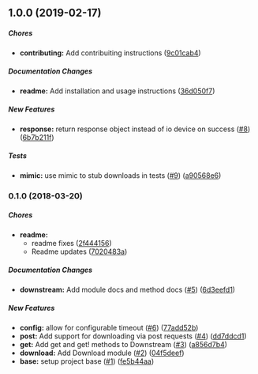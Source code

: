 ## 1.0.0 (2019-02-17)

##### Chores

* **contributing:**  Add contribuiting instructions ([9c01cab4](https://github.com/mpiercy827/downstream/commit/9c01cab4736da715f9a60169f6cf9bc68366e828))

##### Documentation Changes

* **readme:**  Add installation and usage instructions ([36d050f7](https://github.com/mpiercy827/downstream/commit/36d050f7231092097b577831cbca0b9291d4562e))

##### New Features

* **response:**  return response object instead of io device on success ([#8](https://github.com/mpiercy827/downstream/pull/8)) ([6b7b211f](https://github.com/mpiercy827/downstream/commit/6b7b211fd7618aaca8f9b94be94007b6d0e18db8))

##### Tests

* **mimic:**  use mimic to stub downloads in tests ([#9](https://github.com/mpiercy827/downstream/pull/9)) ([a90568e6](https://github.com/mpiercy827/downstream/commit/a90568e64a97fcc0ac011f76eadd543b73d3e26a))

### 0.1.0 (2018-03-20)

##### Chores

* **readme:**
  *  readme fixes ([2f444156](https://github.com/mpiercy827/downstream/commit/2f444156ad744161e67e94aae99a972a855e402c))
  *  Readme updates ([7020483a](https://github.com/mpiercy827/downstream/commit/7020483a0eb2ecd9c3ba34e4d2a33ec7b00f5512))

##### Documentation Changes

* **downstream:**  Add module docs and method docs ([#5](https://github.com/mpiercy827/downstream/pull/5)) ([6d3eefd1](https://github.com/mpiercy827/downstream/commit/6d3eefd177abee2d5e7499cdc464a3be97a9a68a))

##### New Features

* **config:**  allow for configurable timeout ([#6](https://github.com/mpiercy827/downstream/pull/6)) ([77add52b](https://github.com/mpiercy827/downstream/commit/77add52bafa3aef8fcdb084facc3198197d220a2))
* **post:**  Add support for downloading via post requests ([#4](https://github.com/mpiercy827/downstream/pull/4)) ([dd7ddcd1](https://github.com/mpiercy827/downstream/commit/dd7ddcd15d941307265433862b711fbccfc25d93))
* **get:**  Add get and get! methods to Downstream ([#3](https://github.com/mpiercy827/downstream/pull/3)) ([a856d7b4](https://github.com/mpiercy827/downstream/commit/a856d7b4cf7628133f994e9fb19375cad9c8a8c1))
* **download:**  Add Download module ([#2](https://github.com/mpiercy827/downstream/pull/2)) ([04f5deef](https://github.com/mpiercy827/downstream/commit/04f5deefe45493497d407e8b7c0e1668a1d051e6))
* **base:**  setup project base ([#1](https://github.com/mpiercy827/downstream/pull/1)) ([fe5b44aa](https://github.com/mpiercy827/downstream/commit/fe5b44aa61bf3b619257a1a82a43d72cb087e675))

